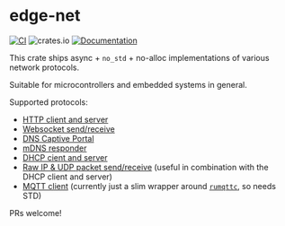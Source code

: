 # edge-net

[![CI](https://github.com/ivmarkov/edge-net/actions/workflows/ci.yml/badge.svg)](https://github.com/ivmarkov/edge-net/actions/workflows/ci.yml)
![crates.io](https://img.shields.io/crates/v/edge-net.svg)
[![Documentation](https://docs.rs/edge-net/badge.svg)](https://docs.rs/edge-net)

This crate ships async + `no_std` + no-alloc implementations of various network protocols.

Suitable for microcontrollers and embedded systems in general.

Supported protocols:
* [HTTP client and server](edge-http)
* [Websocket send/receive](edge-ws)
* [DNS Captive Portal](edge-captive)
* [mDNS responder](edge-mdns)
* [DHCP cient and server](edge-dhcp)
* [Raw IP & UDP packet send/receive](edge-raw) (useful in combination with the DHCP client and server)
* [MQTT client](edge-mqtt) (currently just a slim wrapper around [`rumqttc`](https://github.com/bytebeamio/rumqtt/tree/main/rumqttc), so needs STD)

PRs welcome!
